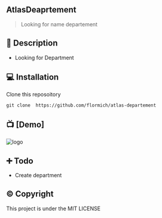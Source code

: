 ## AtlasDeaprtement

> Looking for name departement

## 📃 Description

* Looking for Department


## 💻 Installation
Clone this reposoitory

```
git clone  https://github.com/flormich/atlas-departement

```

## 📺 [Demo]

![logo](resources/atlas-departement.gif)

## ➕ Todo

* Create department

##  ©️ Copyright
This project is under the MIT LICENSE
